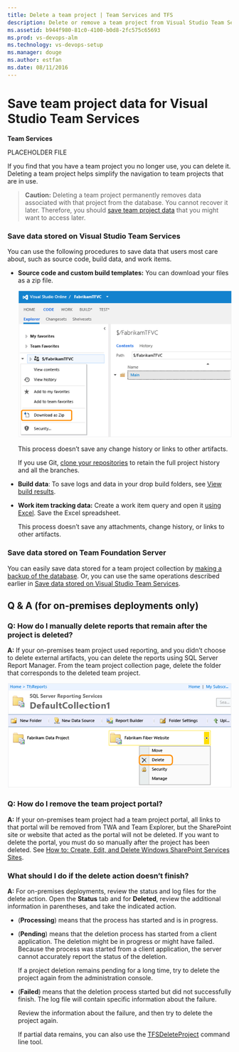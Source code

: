 ```yaml
---
title: Delete a team project | Team Services and TFS
description: Delete or remove a team project from Visual Studio Team Services (Team Services) or from Team Foundation Server (TFS)
ms.assetid: b944f980-81c0-4100-b0d8-2fc575c65693
ms.prod: vs-devops-alm
ms.technology: vs-devops-setup
ms.manager: douge
ms.author: estfan
ms.date: 08/11/2016
---
```


# Save team project data for Visual Studio Team Services

**Team Services**


PLACEHOLDER FILE




If you find that you have a team project you no longer use, you can delete it. Deleting a team project helps simplify the navigation to team projects that are in use.

>**Caution:**  Deleting a team project permanently removes data associated with that project from the database. You cannot recover it later. Therefore, you should [save team project data](#save) that you might want to access later.


### Save data stored on Visual Studio Team Services

You can use the following procedures to save data that users most care about, such as source code, build data, and work items.

-   **Source code and custom build templates:** You can download your files as a zip file.

    ![context menu with download as zip menu item](_img/delete-team-project/ic760345.png)

    This process doesn’t save any change history or links to other artifacts.

    If you use Git, [clone your repositories](../git/gitquickstart.md) to retain the full project history and all the branches.

-   **Build data**: To save logs and data in your drop build folders, see [View build results](https://msdn.microsoft.com/library/ms181733.aspx).

-   **Work item tracking data:** Create a work item query and open it [using Excel](../work/office/bulk-add-modify-work-items-excel.md). Save the Excel spreadsheet.

    This process doesn’t save any attachments, change history, or links to other artifacts.

### Save data stored on Team Foundation Server

You can easily save data stored for a team project collection by [making a backup of the database](../setup-admin/tfs/admin/backup/config-backup-sched-plan.md). Or, you can use the same operations described earlier in [Save data stored on Visual Studio Team Services](#saveservice).

## Q & A (for on-premises deployments only)

### Q: How do I manually delete reports that remain after the project is deleted?

**A:** If your on-premises team project used reporting, and you didn’t choose to delete external artifacts, you can delete the reports using SQL Server Report Manager. From the team project collection page, delete the folder that corresponds to the deleted team project.

![context menu with delete command](_img/delete-team-project/ic686857.png)

### Q: How do I remove the team project portal?

**A:** If your on-premises team project had a team project portal, all links to that portal will be removed from TWA and Team Explorer, but the SharePoint site or website that acted as the portal will not be deleted. If you want to delete the portal, you must do so manually after the project has been deleted. See [How to: Create, Edit, and Delete Windows SharePoint Services Sites](http://go.microsoft.com/fwlink/?LinkId=131660).

### What should I do if the delete action doesn’t finish?

**A:** For on-premises deployments, review the status and log files for the delete action. Open the **Status** tab and for **Deleted**, review the additional information in parentheses, and take the indicated action.

-   (**Processing**) means that the process has started and is in progress.

-   (**Pending**) means that the deletion process has started from a client application. The deletion might be in progress or might have failed. Because the process was started from a client application, the server cannot accurately report the status of the deletion.

    If a project deletion remains pending for a long time, try to delete the project again from the administration console.

-   (**Failed**) means that the deletion process started but did not successfully finish. The log file will contain specific information about the failure.

    Review the information about the failure, and then try to delete the project again.

    If partial data remains, you can also use the [TFSDeleteProject](../setup-admin/tfs/command-line/tfsdeleteproject-cmd.md) command line tool.
